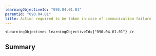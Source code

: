 ```yaml
---
learningObjectiveId: "090.04.01.01"
parentId: "090.04.01"
title: Action required to be taken in case of communication failure
---
```


```tsx eval
<LearningObjectives learningObjectiveId={"090.04.01.01"} />
```

## Summary
